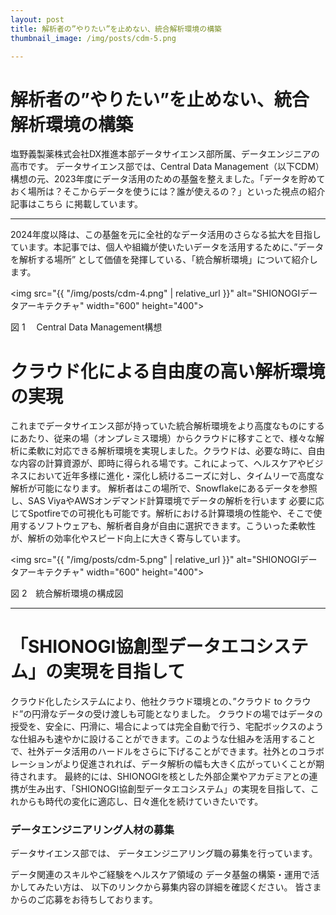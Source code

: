 ```yaml
--- 
layout: post
title: 解析者の”やりたい”を止めない、統合解析環境の構築
thumbnail_image: /img/posts/cdm-5.png

---
```

# 解析者の”やりたい”を止めない、統合解析環境の構築

塩野義製薬株式会社DX推進本部データサイエンス部所属、データエンジニアの高市です。 データサイエンス部では、Central Data Management（以下CDM）構想の元、2023年度にデータ活用のための基盤を整えました。「データを貯めておく場所は？そこからデータを使うには？誰が使えるの？」といった視点の紹介記事はこちら に掲載しています。

---

2024年度以降は、この基盤を元に全社的なデータ活用のさらなる拡大を目指しています。本記事では、個人や組織が使いたいデータを活用するために、”データを解析する場所” として価値を発揮している、「統合解析環境」について紹介します。

<img src="{{ "/img/posts/cdm-4.png" | relative_url }}" alt="SHIONOGIデータアーキテクチャ" width="600" height="400">

図 1　 Central Data Management構想

# クラウド化による自由度の高い解析環境の実現
これまでデータサイエンス部が持っていた統合解析環境をより高度なものにするにあたり、従来の場（オンプレミス環境）からクラウドに移すことで、様々な解析に柔軟に対応できる解析環境を実現しました。クラウドは、必要な時に、自由な内容の計算資源が、即時に得られる場です。これによって、ヘルスケアやビジネスにおいて近年多様に進化・深化し続けるニーズに対し、タイムリーで高度な解析が可能になります。
解析者はこの場所で、Snowflakeにあるデータを参照し、SAS ViyaやAWSオンデマンド計算環境でデータの解析を行います
必要に応じてSpotfireでの可視化も可能です。解析における計算環境の性能や、そこで使用するソフトウェアも、解析者自身が自由に選択できます。こういった柔軟性が、解析の効率化やスピード向上に大きく寄与しています。

<img src="{{ "/img/posts/cdm-5.png" | relative_url }}" alt="SHIONOGIデータアーキテクチャ" width="600" height="400">

図 2　統合解析環境の構成図

---

# 「SHIONOGI協創型データエコシステム」の実現を目指して
クラウド化したシステムにより、他社クラウド環境との、”クラウド to クラウド”の円滑なデータの受け渡しも可能となりました。
クラウドの場ではデータの授受を、安全に、円滑に、場合によっては完全自動で行う、宅配ボックスのような仕組みも速やかに設けることができます。このような仕組みを活用することで、社外データ活用のハードルをさらに下げることができます。社外とのコラボレーションがより促進されれば、データ解析の幅も大きく広がっていくことが期待されます。
最終的には、SHIONOGIを核とした外部企業やアカデミアとの連携が生み出す、「SHIONOGI協創型データエコシステム」の実現を目指して、これからも時代の変化に適応し、日々進化を続けていきたいです。

### データエンジニアリング人材の募集
データサイエンス部では、
データエンジニアリング職の募集を行っています。

データ関連のスキルやご経験をヘルスケア領域の
データ基盤の構築・運用で活かしてみたい方は、
以下のリンクから募集内容の詳細を確認ください。
皆さまからのご応募をお待ちしております。